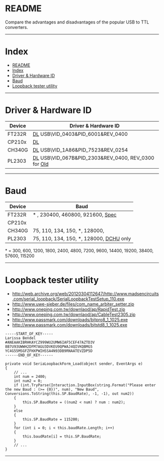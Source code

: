 
README
===========================
Compare the advantages and disadvantages of the popular USB to TTL converters.

****

# Index
- [README](#readme)
- [Index](#index)
- [Driver & Hardware ID](#driver--hardware-id)
- [Baud](#baud)
- [Loopback tester utility](#loopback-tester-utility)

****

# Driver & Hardware ID
| Device | Driver & Hardware ID
|--------|---------------
| FT232R | [DL][DL_FT] USB\VID_0403&PID_6001&REV_0400
| CP210x | [DL][DL_CP]
| CH340G | [DL][DL_CH] USB\VID_1A86&PID_7523&REV_0254
| PL2303 | [DL][DL_PL] USB\VID_067B&PID_2303&REV_0400, REV_0300 for [Old][OLD]

[DL_FT]: http://www.ftdichip.com/Drivers/CDM/CDM%20v2.12.28%20WHQL%20Certified.zip
[DL_CP]: http://www.silabs.com/documents/public/software/CP210x_Universal_Windows_Driver.zip
[DL_CH]: http://www.wch.cn/downloads/file/5.html
[DL_PL]: http://www.prolific.com.tw/UserFiles/files/PL2303_Prolific_DriverInstaller_v1200.zip
[OLD]:   http://akizukidenshi.com/download/PL2303_Prolific_DriverInstaller_v1417.zip
[OLD0]:  http://web.archive.org/web/20120201222623/http://www.prolific.com.tw/support/files//IO%20Cable/PL-2303/Drivers%20-%20Generic/Windows/allinone/PL2303_Prolific_DriverInstaller_v1417.zip

****

# Baud
| Device | Baud
|--------|--------
| FT232R |                    *        , 230400, 460800, 921600, [Spec][FT_BAUD]
| CP210x |
| CH340G | 75, 110, 134, 150, *, 128000,
| PL2303 | 75, 110, 134, 150, *, 128000, [DCHU][PL_DCHU] only

[FT_BAUD]:http://www.ftdichip.com/Support/Documents/AppNotes/AN_120_Aliasing_VCP_Baud_Rates.pdf
[PL_DCHU]:http://www.prolific.com.tw/UserFiles/files/PL2303-W10RS3RS4-DCHU-DriverSetup_v1192_20180503.zip
\* = 300, 600, 1200, 1800, 2400, 4800, 7200, 9600, 14400, 19200, 38400, 57600, 115200

****

# Loopback tester utility
* http://web.archive.org/web/20120304112647/http://www.madsencircuits.com/serial_loopback/SerialLoopbackTestSetup_110.exe
* http://www.uwe-sieber.de/files/com_name_arbiter_setter.zip
* http://www.oneping.com.tw/downlaod/ap/RapidTest.zip
* http://www.oneping.com.tw/downlaod/ap/CableTest2305.zip
* http://www.passmark.com/downloads/bitpro8_1_1025.exe
* http://www.passmark.com/downloads/bitstd8_1_1025.exe
```
-----START_OF_KEY-----
Larissa Bendel
#ANEAAKIBRHKAYCZ999WU2UMW6IAF5CEF47AZTD3V
8B7U93UWWH2DFM7AGU3DVKEU9QPWAJ4QIVKQBMG5
YC4G55MSGFZFHXPWIHSSA4N93DB9RNAATEVZDP5D
------END_OF_KEY------
```
```
private void SeriaLoopbackForm_Load(object sender, EventArgs e)
{
    // ...
	int num = 2400;
	int num2 = 0;
	if (int.TryParse(Interaction.InputBox(string.Format("Please enter the new Baud : (>= {0})", num), "New Baud", Conversions.ToString(this.SP.BaudRate), -1, -1), out num2))
	{
		this.SP.BaudRate = ((num2 < num) ? num : num2);
	}
	else
	{
		this.SP.BaudRate = 115200;
	}
	for (int i = 0; i < this.baudRate.Length; i++)
	{
		this.baudRate[i] = this.SP.BaudRate;
	}
	// ...
}
```

****
